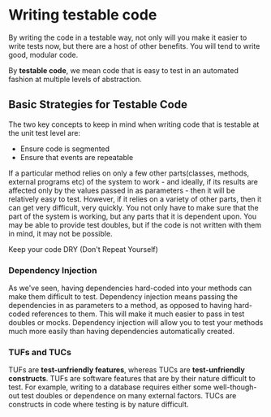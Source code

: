 # Writing testable code

By writing the code in a testable way, not only will you make it easier to write tests now, but there are a host of other benefits. You will tend to write good, modular code.

By **testable code**, we mean code that is easy to test in an automated fashion at multiple levels of abstraction.

## Basic Strategies for Testable Code


The two key concepts to keep in mind when writing code that is testable at the unit test level are:
- Ensure code is segmented
- Ensure that events are repeatable

If a particular method relies on only a few other parts(classes, methods, external programs etc) of the system to work - and ideally, if its results are affected only by the values passed in as parameters - then it will be relatively easy to test. However, if it relies on a variety of other parts, then it can get very difficult, very quickly. You not only have to make sure that the part of the system is working, but any parts that it is dependent upon. You may be able to provide test doubles, but if the code is not written with them in mind, it may not be possible.

Keep your code DRY (Don't Repeat Yourself)

### Dependency Injection

As we've seen, having dependencies hard-coded into your methods can make them difficult to test. Dependency injection means passing the dependencies in as parameters to a method, as opposed to having hard-coded references to them. This will make it much easier to pass in test doubles or mocks. Dependency injection will allow you to test your methods much more easily than having dependencies automatically created.

### TUFs and TUCs

TUFs are **test-unfriendly features**, whereas TUCs are **test-unfriendly constructs**. TUFs are software features that are by their nature difficult to test. For example, writing to a database requires either some well-though-out test doubles or dependence on many external factors. TUCs are constructs in code where testing is by nature difficult.